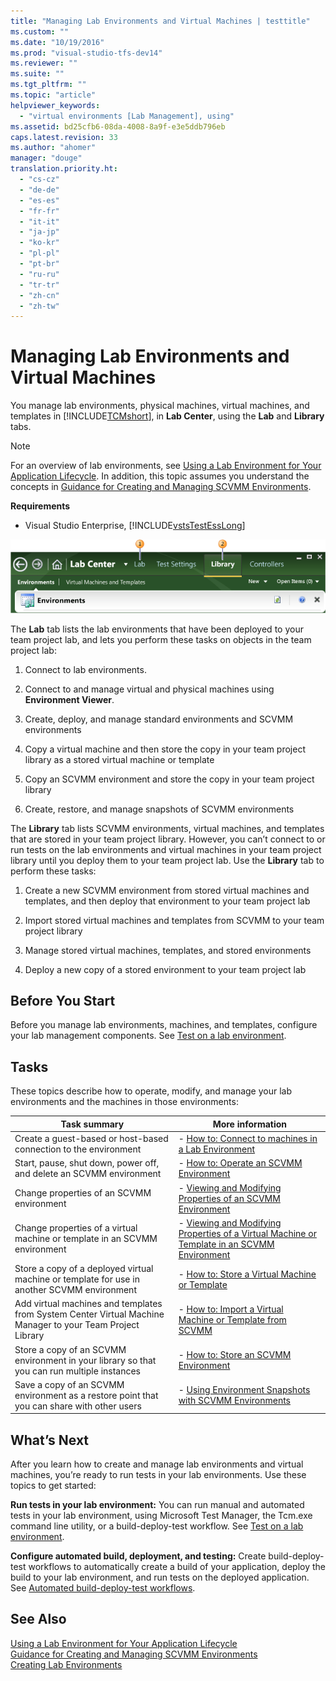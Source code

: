 ```yaml
---
title: "Managing Lab Environments and Virtual Machines | testtitle"
ms.custom: ""
ms.date: "10/19/2016"
ms.prod: "visual-studio-tfs-dev14"
ms.reviewer: ""
ms.suite: ""
ms.tgt_pltfrm: ""
ms.topic: "article"
helpviewer_keywords: 
  - "virtual environments [Lab Management], using"
ms.assetid: bd25cfb6-08da-4008-8a9f-e3e5ddb796eb
caps.latest.revision: 33
ms.author: "ahomer"
manager: "douge"
translation.priority.ht: 
  - "cs-cz"
  - "de-de"
  - "es-es"
  - "fr-fr"
  - "it-it"
  - "ja-jp"
  - "ko-kr"
  - "pl-pl"
  - "pt-br"
  - "ru-ru"
  - "tr-tr"
  - "zh-cn"
  - "zh-tw"
---
```

# Managing Lab Environments and Virtual Machines
You manage lab environments, physical machines, virtual machines, and templates in [!INCLUDE[TCMshort](../test/includes/tcmshort_md.md)], in **Lab Center**, using the **Lab** and **Library** tabs.  
  
> [!NOTE]
>  For an overview of lab environments, see [Using a Lab Environment for Your Application Lifecycle](../test/using-a-lab-environment-for-your-application-lifecycle.md). In addition, this topic assumes you understand the concepts in [Guidance for Creating and Managing SCVMM Environments](../test/guidance-for-creating-and-managing-scvmm-environments.md).  
  
 **Requirements**  
  
-   Visual Studio Enterprise, [!INCLUDE[vstsTestEssLong](../test/includes/vststestesslong_md.md)]  
  
 ![Lab Management Lab and Library tabs](../test/media/lmguide_lablibrary.png "LMGuide_LabLibrary")  
  
 The **Lab** tab lists the lab environments that have been deployed to your team project lab, and lets you perform these tasks on objects in the team project lab:  
  
1.  Connect to lab environments.  
  
2.  Connect to and manage virtual and physical machines using **Environment Viewer**.  
  
3.  Create, deploy, and manage standard environments and SCVMM environments  
  
4.  Copy a virtual machine and then store the copy in your team project library as a stored virtual machine or template  
  
5.  Copy an SCVMM environment and store the copy in your team project library  
  
6.  Create, restore, and manage snapshots of SCVMM environments  
  
 The **Library** tab lists SCVMM environments, virtual machines, and templates that are stored in your team project library. However, you can’t connect to or run tests on the lab environments and virtual machines in your team project library until you deploy them to your team project lab. Use the **Library** tab to perform these tasks:  
  
1.  Create a new SCVMM environment from stored virtual machines and templates, and then deploy that environment to your team project lab  
  
2.  Import stored virtual machines and templates from SCVMM to your team project library  
  
3.  Manage stored virtual machines, templates, and stored environments  
  
4.  Deploy a new copy of a stored environment to your team project lab  
  
##  <a name="start"></a> Before You Start  
 Before you manage lab environments, machines, and templates, configure your lab management components. See [Test on a lab environment](../test/test-on-a-lab-environment.md).  
  
## Tasks  
 These topics describe how to operate, modify, and manage your lab environments and the machines in those environments:  
  
|Task summary|More information|  
|------------------|----------------------|  
|Create a guest-based or host-based connection to the environment|-   [How to: Connect to machines in a Lab Environment](../test/how-to--connect-to-machines-in-a-lab-environment.md)|  
|Start, pause, shut down, power off, and delete an SCVMM environment|-   [How to: Operate an SCVMM Environment](../test/how-to--operate-an-scvmm-environment.md)|  
|Change properties of an SCVMM environment|-   [Viewing and Modifying Properties of an SCVMM Environment](../test/viewing-and-modifying-properties-of-an-scvmm-environment.md)|  
|Change properties of a virtual machine or template in an SCVMM environment|-   [Viewing and Modifying Properties of a Virtual Machine or Template in an SCVMM Environment](../test/99e76568-838c-4ecd-811c-068c9105a5b7.md)|  
|Store a copy of a deployed virtual machine or template for use in another SCVMM environment|-   [How to: Store a Virtual Machine or Template](../test/how-to--store-a-virtual-machine-or-template.md)|  
|Add virtual machines and templates from System Center Virtual Machine Manager to your Team Project Library|-   [How to: Import a Virtual Machine or Template from SCVMM](../test/how-to--import-a-virtual-machine-or-template-from-scvmm.md)|  
|Store a copy of an SCVMM environment in your library so that you can run multiple instances|-   [How to: Store an SCVMM Environment](../test/how-to--store-an-scvmm-environment.md)|  
|Save a copy of an SCVMM environment as a restore point that you can share with other users|-   [Using Environment Snapshots with SCVMM Environments](../test/using-environment-snapshots-with-scvmm-environments.md)|  
  
##  <a name="next"></a> What’s Next  
 After you learn how to create and manage lab environments and virtual machines, you’re ready to run tests in your lab environments. Use these topics to get started:  
  
 **Run tests in your lab environment:** You can run manual and automated tests in your lab environment, using Microsoft Test Manager, the Tcm.exe command line utility, or a build-deploy-test workflow. See [Test on a lab environment](../test/test-on-a-lab-environment.md).  
  
 **Configure automated build, deployment, and testing:** Create build-deploy-test workflows to automatically create a build of your application, deploy the build to your lab environment, and run tests on the deployed application. See [Automated build-deploy-test workflows](../test/automated-build-deploy-test-workflows.md).  
  
## See Also  
 [Using a Lab Environment for Your Application Lifecycle](../test/using-a-lab-environment-for-your-application-lifecycle.md)   
 [Guidance for Creating and Managing SCVMM Environments](../test/guidance-for-creating-and-managing-scvmm-environments.md)   
 [Creating Lab Environments](../test/creating-lab-environments.md)